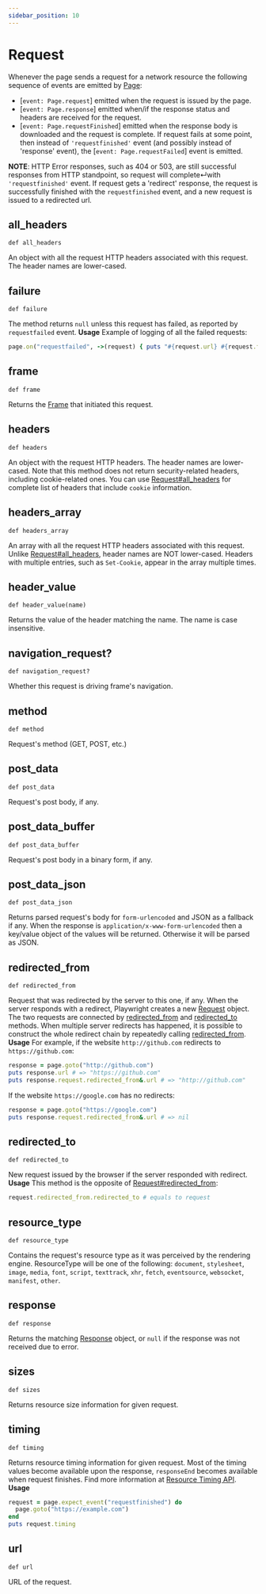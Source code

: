 ```yaml
---
sidebar_position: 10
---
```


# Request

Whenever the page sends a request for a network resource the following sequence of events are emitted by [Page](./page):
- [`event: Page.request`] emitted when the request is issued by the page.
- [`event: Page.response`] emitted when/if the response status and headers are received for the request.
- [`event: Page.requestFinished`] emitted when the response body is downloaded and the request is complete.
If request fails at some point, then instead of `'requestfinished'` event (and possibly instead of 'response' event),
the  [`event: Page.requestFailed`] event is emitted.

**NOTE**: HTTP Error responses, such as 404 or 503, are still successful responses from HTTP standpoint, so request will complete↵with `'requestfinished'` event.
If request gets a 'redirect' response, the request is successfully finished with the `requestfinished` event, and a new
request is  issued to a redirected url.

## all_headers

```
def all_headers
```

An object with all the request HTTP headers associated with this request. The header names are lower-cased.

## failure

```
def failure
```

The method returns `null` unless this request has failed, as reported by `requestfailed` event.
**Usage**
Example of logging of all the failed requests:
```ruby
page.on("requestfailed", ->(request) { puts "#{request.url} #{request.failure}" })
```

## frame

```
def frame
```

Returns the [Frame](./frame) that initiated this request.

## headers

```
def headers
```

An object with the request HTTP headers. The header names are lower-cased.
Note that this method does not return security-related headers, including cookie-related ones.
You can use [Request#all_headers](./request#all_headers) for complete list of headers that include `cookie` information.

## headers_array

```
def headers_array
```

An array with all the request HTTP headers associated with this request. Unlike [Request#all_headers](./request#all_headers), header names are NOT lower-cased.
Headers with multiple entries, such as `Set-Cookie`, appear in the array multiple times.

## header_value

```
def header_value(name)
```

Returns the value of the header matching the name. The name is case insensitive.

## navigation_request?

```
def navigation_request?
```

Whether this request is driving frame's navigation.

## method

```
def method
```

Request's method (GET, POST, etc.)

## post_data

```
def post_data
```

Request's post body, if any.

## post_data_buffer

```
def post_data_buffer
```

Request's post body in a binary form, if any.

## post_data_json

```
def post_data_json
```

Returns parsed request's body for `form-urlencoded` and JSON as a fallback if any.
When the response is `application/x-www-form-urlencoded` then a key/value object of the values will be returned.
Otherwise it will be parsed as JSON.

## redirected_from

```
def redirected_from
```

Request that was redirected by the server to this one, if any.
When the server responds with a redirect, Playwright creates a new [Request](./request) object. The two requests are connected by
[redirected_from](./request#redirected_from) and [redirected_to](./request#redirected_to) methods. When multiple server redirects has happened, it is possible to
construct the whole redirect chain by repeatedly calling [redirected_from](./request#redirected_from).
**Usage**
For example, if the website `http://github.com` redirects to `https://github.com`:
```ruby
response = page.goto("http://github.com")
puts response.url # => "https://github.com"
puts response.request.redirected_from&.url # => "http://github.com"
```
If the website `https://google.com` has no redirects:
```ruby
response = page.goto("https://google.com")
puts response.request.redirected_from&.url # => nil
```

## redirected_to

```
def redirected_to
```

New request issued by the browser if the server responded with redirect.
**Usage**
This method is the opposite of [Request#redirected_from](./request#redirected_from):
```ruby
request.redirected_from.redirected_to # equals to request
```

## resource_type

```
def resource_type
```

Contains the request's resource type as it was perceived by the rendering engine. ResourceType will be one of the
following: `document`, `stylesheet`, `image`, `media`, `font`, `script`, `texttrack`, `xhr`, `fetch`, `eventsource`,
`websocket`, `manifest`, `other`.

## response

```
def response
```

Returns the matching [Response](./response) object, or `null` if the response was not received due to error.

## sizes

```
def sizes
```

Returns resource size information for given request.

## timing

```
def timing
```

Returns resource timing information for given request. Most of the timing values become available upon the response,
`responseEnd` becomes available when request finishes. Find more information at
[Resource Timing API](https://developer.mozilla.org/en-US/docs/Web/API/PerformanceResourceTiming).
**Usage**
```ruby
request = page.expect_event("requestfinished") do
  page.goto("https://example.com")
end
puts request.timing
```

## url

```
def url
```

URL of the request.
